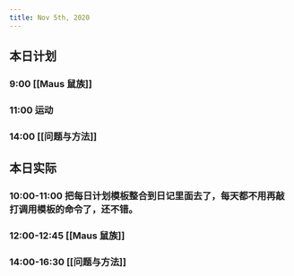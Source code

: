```yaml
---
title: Nov 5th, 2020
---
```


## 本日计划
### 9:00 [[Maus 鼠族]]
### 11:00 运动
### 14:00 [[问题与方法]]
## 本日实际
### 10:00-11:00 把每日计划模板整合到日记里面去了，每天都不用再敲打调用模板的命令了，还不错。
### 12:00-12:45 [[Maus 鼠族]]
### 14:00-16:30 [[问题与方法]]
##
##
